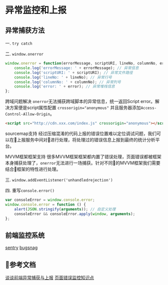 # 异常监控和上报

## 异常捕获方法

一. `try catch`

二. `window.onerror`

``` JavaScript
window.onerror = function(errorMessage, scriptURI, lineNo, columnNo, error) {
    console.log('errorMessage: ' + errorMessage); // 异常信息
    console.log('scriptURI: ' + scriptURI); // 异常文件路径
    console.log('lineNo: ' + lineNo); // 异常行号
    console.log('columnNo: ' + columnNo); // 异常列号
    console.log('error: ' + error); // 异常堆栈信息
};
```

跨域问题解决
`onerror`无法捕获跨域脚本的异常信息，统一返回Script error。解决方案便是script属性配置 `crossorigin="anonymous"` 并且服务器添加`Access-Control-Allow-Origin`。

``` HTML
<script src="http://cdn.xxx.com/index.js" crossorigin="anonymous"></script>
```

sourcemap支持
经过压缩混淆的代码上报的错误位置难以定位调试问题，我们可以在上报服务中间对进行处理，将处理过的错误信息上报到最终的统计分析平台。

MVVM框架框架支持
很多MVVM框架框架都内置了错误处理，页面错误都被框架本身捕获处理了，`onerror`无法进行一场捕获。针对不同的MVVM框架我们需要结合框架的特性进行处理。

三. `window.addEventListener('unhandledrejection')`

四. 重写`console.error()`

``` JavaScript
var consoleError = window.console.error;
window.console.error = function () {
    alert(JSON.stringify(arguments)); // 自定义处理
    consoleError && consoleError.apply(window, arguments);
};
```

## 前端监控系统

[sentry](https://sentry.io/welcome/)
[bugsnag](https://www.bugsnag.com/)

## 参考文档

[谈谈前端异常捕获与上报](https://juejin.im/post/5aaa93345188257bf550cbfd)
[页面错误监控知识点](http://www.cnblogs.com/samwu/p/8979189.html)
